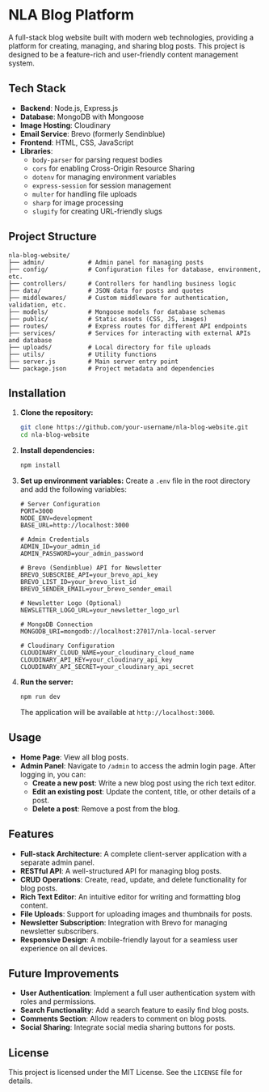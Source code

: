 
# NLA Blog Platform

A full-stack blog website built with modern web technologies, providing a platform for creating, managing, and sharing blog posts. This project is designed to be a feature-rich and user-friendly content management system.

## Tech Stack

- **Backend**: Node.js, Express.js
- **Database**: MongoDB with Mongoose
- **Image Hosting**: Cloudinary
- **Email Service**: Brevo (formerly Sendinblue)
- **Frontend**: HTML, CSS, JavaScript
- **Libraries**:
  - `body-parser` for parsing request bodies
  - `cors` for enabling Cross-Origin Resource Sharing
  - `dotenv` for managing environment variables
  - `express-session` for session management
  - `multer` for handling file uploads
  - `sharp` for image processing
  - `slugify` for creating URL-friendly slugs

## Project Structure

```
nla-blog-website/
├── admin/            # Admin panel for managing posts
├── config/           # Configuration files for database, environment, etc.
├── controllers/      # Controllers for handling business logic
├── data/             # JSON data for posts and quotes
├── middlewares/      # Custom middleware for authentication, validation, etc.
├── models/           # Mongoose models for database schemas
├── public/           # Static assets (CSS, JS, images)
├── routes/           # Express routes for different API endpoints
├── services/         # Services for interacting with external APIs and database
├── uploads/          # Local directory for file uploads
├── utils/            # Utility functions
├── server.js         # Main server entry point
└── package.json      # Project metadata and dependencies
```

## Installation

1. **Clone the repository:**
   ```bash
   git clone https://github.com/your-username/nla-blog-website.git
   cd nla-blog-website
   ```

2. **Install dependencies:**
   ```bash
   npm install
   ```

3. **Set up environment variables:**
   Create a `.env` file in the root directory and add the following variables:

   ```env
   # Server Configuration
   PORT=3000
   NODE_ENV=development
   BASE_URL=http://localhost:3000

   # Admin Credentials
   ADMIN_ID=your_admin_id
   ADMIN_PASSWORD=your_admin_password

   # Brevo (Sendinblue) API for Newsletter
   BREVO_SUBSCRIBE_API=your_brevo_api_key
   BREVO_LIST_ID=your_brevo_list_id
   BREVO_SENDER_EMAIL=your_brevo_sender_email

   # Newsletter Logo (Optional)
   NEWSLETTER_LOGO_URL=your_newsletter_logo_url

   # MongoDB Connection
   MONGODB_URI=mongodb://localhost:27017/nla-local-server

   # Cloudinary Configuration
   CLOUDINARY_CLOUD_NAME=your_cloudinary_cloud_name
   CLOUDINARY_API_KEY=your_cloudinary_api_key
   CLOUDINARY_API_SECRET=your_cloudinary_api_secret
   ```

4. **Run the server:**
   ```bash
   npm run dev
   ```

   The application will be available at `http://localhost:3000`.

## Usage

- **Home Page**: View all blog posts.
- **Admin Panel**: Navigate to `/admin` to access the admin login page. After logging in, you can:
  - **Create a new post**: Write a new blog post using the rich text editor.
  - **Edit an existing post**: Update the content, title, or other details of a post.
  - **Delete a post**: Remove a post from the blog.

## Features

- **Full-stack Architecture**: A complete client-server application with a separate admin panel.
- **RESTful API**: A well-structured API for managing blog posts.
- **CRUD Operations**: Create, read, update, and delete functionality for blog posts.
- **Rich Text Editor**: An intuitive editor for writing and formatting blog content.
- **File Uploads**: Support for uploading images and thumbnails for posts.
- **Newsletter Subscription**: Integration with Brevo for managing newsletter subscribers.
- **Responsive Design**: A mobile-friendly layout for a seamless user experience on all devices.

## Future Improvements

- **User Authentication**: Implement a full user authentication system with roles and permissions.
- **Search Functionality**: Add a search feature to easily find blog posts.
- **Comments Section**: Allow readers to comment on blog posts.
- **Social Sharing**: Integrate social media sharing buttons for posts.

## License

This project is licensed under the MIT License. See the `LICENSE` file for details. 